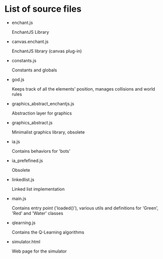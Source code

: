 List of source files
====================

- enchant.js
  
  EnchantJS Library

- canvas.enchant.js
  
  EnchantJS library (canvas plug-in)

- constants.js

  Constants and globals

- god.js

  Keeps track of all the elements' position, manages collisions and world rules

- graphics_abstract_enchantjs.js
  
  Abstraction layer for graphics

- graphics_abstract.js
  
  Minimalist graphics library, obsolete

- ia.js

  Contains behaviors for 'bots'

- ia_prefefined.js

  Obsolete

- linkedlist.js

  Linked list implementation

- main.js

  Contains entry point ('loaded()'), various utils and definitions for 'Green', 'Red' and 'Water' classes

- qlearning.js

  Contains the Q-Learning algorithms

- simulator.html

  Web page for the simulator
